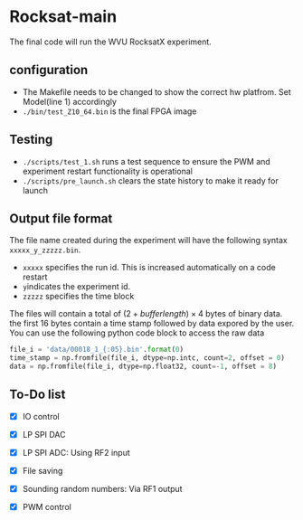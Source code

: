 # Rocksat-main

The final code will run the WVU RocksatX experiment. 

## configuration 

- The Makefile needs to be changed to show the correct hw platfrom. Set Model(line 1) accordingly
- `./bin/test_Z10_64.bin` is the final FPGA image 

## Testing

- `./scripts/test_1.sh` runs a test sequence to ensure the PWM and experiment restart functionality is operational
- `./scripts/pre_launch.sh` clears the state history to make it ready for launch

## Output file format

The file name created during the experiment will have the following syntax `xxxxx_y_zzzzz.bin`.
- `xxxxx` specifies the run id. This is increased automatically on a code restart
- `y`indicates the experiment id.
- `zzzzz` specifies the time block

The files will contain a total of $(2 + bufferlength) \times 4$ bytes of binary data. the first 16 bytes contain a time stamp followed by data expored by the user.
You can use the following python code block to access the raw data

``` python
file_i = 'data/00018_1_{:05}.bin'.format(0)
time_stamp = np.fromfile(file_i, dtype=np.intc, count=2, offset = 0)
data = np.fromfile(file_i, dtype=np.float32, count=-1, offset = 8)
```
## To-Do list

- [x] IO control
- [x] LP SPI DAC
- [x] LP SPI ADC: Using RF2 input
- [x] File saving
- [x] Sounding random numbers: Via RF1 output
- [x] PWM control


